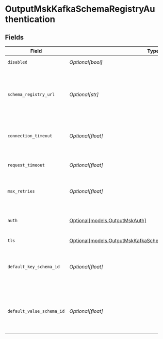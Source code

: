 # OutputMskKafkaSchemaRegistryAuthentication


## Fields

| Field                                                                                                                                | Type                                                                                                                                 | Required                                                                                                                             | Description                                                                                                                          |
| ------------------------------------------------------------------------------------------------------------------------------------ | ------------------------------------------------------------------------------------------------------------------------------------ | ------------------------------------------------------------------------------------------------------------------------------------ | ------------------------------------------------------------------------------------------------------------------------------------ |
| `disabled`                                                                                                                           | *Optional[bool]*                                                                                                                     | :heavy_minus_sign:                                                                                                                   | Enable Schema Registry                                                                                                               |
| `schema_registry_url`                                                                                                                | *Optional[str]*                                                                                                                      | :heavy_minus_sign:                                                                                                                   | URL for accessing the Confluent Schema Registry. Example: http://localhost:8081. To connect over TLS, use https instead of http.     |
| `connection_timeout`                                                                                                                 | *Optional[float]*                                                                                                                    | :heavy_minus_sign:                                                                                                                   | Maximum time to wait for a Schema Registry connection to complete successfully                                                       |
| `request_timeout`                                                                                                                    | *Optional[float]*                                                                                                                    | :heavy_minus_sign:                                                                                                                   | Maximum time to wait for the Schema Registry to respond to a request                                                                 |
| `max_retries`                                                                                                                        | *Optional[float]*                                                                                                                    | :heavy_minus_sign:                                                                                                                   | Maximum number of times to try fetching schemas from the Schema Registry                                                             |
| `auth`                                                                                                                               | [Optional[models.OutputMskAuth]](../models/outputmskauth.md)                                                                         | :heavy_minus_sign:                                                                                                                   | Credentials to use when authenticating with the schema registry using basic HTTP authentication                                      |
| `tls`                                                                                                                                | [Optional[models.OutputMskKafkaSchemaRegistryTLSSettingsClientSide]](../models/outputmskkafkaschemaregistrytlssettingsclientside.md) | :heavy_minus_sign:                                                                                                                   | N/A                                                                                                                                  |
| `default_key_schema_id`                                                                                                              | *Optional[float]*                                                                                                                    | :heavy_minus_sign:                                                                                                                   | Used when __keySchemaIdOut is not present, to transform key values, leave blank if key transformation is not required by default.    |
| `default_value_schema_id`                                                                                                            | *Optional[float]*                                                                                                                    | :heavy_minus_sign:                                                                                                                   | Used when __valueSchemaIdOut is not present, to transform _raw, leave blank if value transformation is not required by default.      |